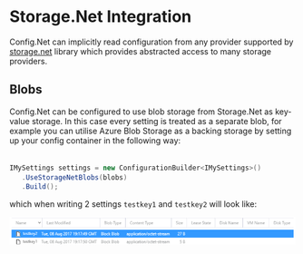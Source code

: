 # Storage.Net Integration

Config.Net can implicitly read configuration from any provider supported by [storage.net](https://github.com/aloneguid/storage) library which provides abstracted access to many storage providers.

## Blobs

Config.Net can be configured to use blob storage from Storage.Net as key-value storage. In this case every setting is treated as a separate blob, for example you can utilise Azure Blob Storage as a backing storage by setting up your config container in the following way:


```csharp

IMySettings settings = new ConfigurationBuilder<IMySettings>()
   .UseStorageNetBlobs(blobs)
   .Build();
```

which when writing 2 settings `testkey1` and `testkey2` will look like:

![Storagenet Azureblob](storagenet-azureblob.png)